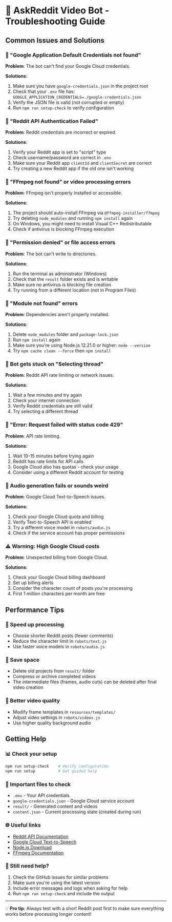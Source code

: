 # 🔧 AskReddit Video Bot - Troubleshooting Guide

## Common Issues and Solutions

### 🔴 "Google Application Default Credentials not found"

**Problem**: The bot can't find your Google Cloud credentials.

**Solutions**:

1. Make sure you have `google-credentials.json` in the project root
2. Check that your `.env` file has: `GOOGLE_APPLICATION_CREDENTIALS=./google-credentials.json`
3. Verify the JSON file is valid (not corrupted or empty)
4. Run `npm run setup-check` to verify configuration

### 🔴 "Reddit API Authentication Failed"

**Problem**: Reddit credentials are incorrect or expired.

**Solutions**:

1. Verify your Reddit app is set to "script" type
2. Check username/password are correct in `.env`
3. Make sure your Reddit app `clientId` and `clientSecret` are correct
4. Try creating a new Reddit app if the old one isn't working

### 🔴 "FFmpeg not found" or video processing errors

**Problem**: FFmpeg isn't properly installed or accessible.

**Solutions**:

1. The project should auto-install FFmpeg via `@ffmpeg-installer/ffmpeg`
2. Try deleting `node_modules` and running `npm install` again
3. On Windows, you might need to install Visual C++ Redistributable
4. Check if antivirus is blocking FFmpeg execution

### 🔴 "Permission denied" or file access errors

**Problem**: The bot can't write to directories.

**Solutions**:

1. Run the terminal as administrator (Windows)
2. Check that the `result` folder exists and is writable
3. Make sure no antivirus is blocking file creation
4. Try running from a different location (not in Program Files)

### 🔴 "Module not found" errors

**Problem**: Dependencies aren't properly installed.

**Solutions**:

1. Delete `node_modules` folder and `package-lock.json`
2. Run `npm install` again
3. Make sure you're using Node.js 12.21.0 or higher: `node --version`
4. Try `npm cache clean --force` then `npm install`

### 🔴 Bot gets stuck on "Selecting thread"

**Problem**: Reddit API rate limiting or network issues.

**Solutions**:

1. Wait a few minutes and try again
2. Check your internet connection
3. Verify Reddit credentials are still valid
4. Try selecting a different thread

### 🔴 "Error: Request failed with status code 429"

**Problem**: API rate limiting.

**Solutions**:

1. Wait 10-15 minutes before trying again
2. Reddit has rate limits for API calls
3. Google Cloud also has quotas - check your usage
4. Consider using a different Reddit account for testing

### 🔴 Audio generation fails or sounds weird

**Problem**: Google Cloud Text-to-Speech issues.

**Solutions**:

1. Check your Google Cloud quota and billing
2. Verify Text-to-Speech API is enabled
3. Try a different voice model in `robots/audio.js`
4. Check if the service account has proper permissions

### ⚠️ Warning: High Google Cloud costs

**Problem**: Unexpected billing from Google Cloud.

**Solutions**:

1. Check your Google Cloud billing dashboard
2. Set up billing alerts
3. Consider the character count of posts you're processing
4. First 1 million characters per month are free

## Performance Tips

### 🚀 Speed up processing

- Choose shorter Reddit posts (fewer comments)
- Reduce the character limit in `robots/text.js`
- Use faster voice models in `robots/audio.js`

### 💾 Save space

- Delete old projects from `result/` folder
- Compress or archive completed videos
- The intermediate files (frames, audio cuts) can be deleted after final video creation

### 🎥 Better video quality

- Modify frame templates in `resources/templates/`
- Adjust video settings in `robots/videos.js`
- Use higher quality background audio

## Getting Help

### 📊 Check your setup

```bash
npm run setup-check    # Verify configuration
npm run setup          # Get guided help
```

### 📁 Important files to check

- `.env` - Your API credentials
- `google-credentials.json` - Google Cloud service account
- `result/` - Generated content and videos
- `content.json` - Current processing state (created during run)

### 🌐 Useful links

- [Reddit API Documentation](https://www.reddit.com/dev/api/)
- [Google Cloud Text-to-Speech](https://cloud.google.com/text-to-speech/docs)
- [Node.js Download](https://nodejs.org/)
- [FFmpeg Documentation](https://ffmpeg.org/documentation.html)

### 📧 Still need help?

1. Check the GitHub issues for similar problems
2. Make sure you're using the latest version
3. Include error messages and logs when asking for help
4. Run `npm run setup-check` and include the output

---

💡 **Pro tip**: Always test with a short Reddit post first to make sure everything works before processing longer content!
